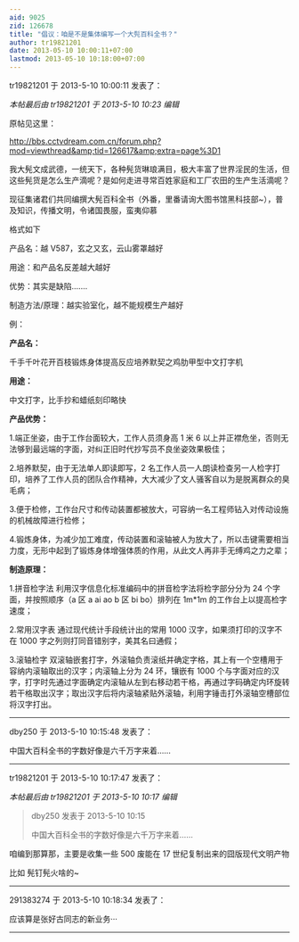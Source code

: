 ```yaml
---
aid: 9025
zid: 126678
title: "倡议：咱是不是集体编写一个大髡百科全书？"
author: tr19821201
date: 2013-05-10 10:00:11+07:00
lastmod: 2013-05-10 10:18:00+07:00
---
```


tr19821201 于 2013-5-10 10:00:11 发表了：

_本帖最后由 tr19821201 于 2013-5-10 10:23 编辑_

原帖见这里：

http://bbs.cctvdream.com.cn/forum.php?mod=viewthread&amp;tid=126617&amp;extra=page%3D1

我大髡文成武德，一统天下，各种髡货琳琅满目，极大丰富了世界淫民的生活，但这些髡货是怎么生产滴呢？是如何走进寻常百姓家庭和工厂农田的生产生活滴呢？

现征集诸君们共同编撰大髡百科全书（外番，里番请询大图书馆黑科技部~），普及知识，传播文明，令诸国畏服，蛮夷仰慕

格式如下

产品名：越 V587，玄之又玄，云山雾罩越好

用途：和产品名反差越大越好

优势：其实是缺陷.......

制造方法/原理：越实验室化，越不能规模生产越好

例：

**产品名：**

千手千叶花开百枝锻炼身体提高反应培养默契之鸡肋甲型中文打字机

**用途：**

中文打字，比手抄和蜡纸刻印略快

**产品优势：**

1.端正坐姿，由于工作台面较大，工作人员须身高 1 米 6 以上并正襟危坐，否则无法够到最远端的字面，对纠正旧时代抄写员不良坐姿效果极佳；

2.培养默契，由于无法单人即读即写，2 名工作人员一人朗读检查另一人检字打印，培养了工作人员的团队合作精神，大大减少了文人骚客自以为是脱离群众的臭毛病；

3.便于检修，工作台尺寸和传动装置都被放大，可容纳一名工程师钻入对传动设施的机械故障进行检修；

4.锻炼身体，为减少加工难度，传动装置和滚轴被人为放大了，所以击键需要相当力度，无形中起到了锻炼身体增强体质的作用，从此文人再非手无缚鸡之力之辈；

**制造原理：**

1.拼音检字法 利用汉字信息化标准编码中的拼音检字法将检字部分分为 24 个字面，并按照顺序（a 区 a ai ao b 区 bi bo）排列在 1m\*1m 的工作台上以提高检字速度；

2.常用汉字表 通过现代统计手段统计出的常用 1000 汉字，如果须打印的汉字不在 1000 字之列则打同音错别字，美其名曰通假；

3.滚轴检字 双滚轴嵌套打字，外滚轴负责滚纸并确定字格，其上有一个空槽用于容纳内滚轴取出的汉字；内滚轴上分为 24 环，镶嵌有 1000 个与字面对应的汉字，打字时先通过字面确定内滚轴从左到右移动若干格，再通过字码确定内环旋转若干格取出汉字；取出汉字后将内滚轴紧贴外滚轴，利用字锤击打外滚轴空槽部位将汉字打出。

---

dby250 于 2013-5-10 10:15:48 发表了：

中国大百科全书的字数好像是六千万字来着……

---

tr19821201 于 2013-5-10 10:17:47 发表了：

_本帖最后由 tr19821201 于 2013-5-10 10:17 编辑_

> dby250 发表于 2013-5-10 10:15
>
> 中国大百科全书的字数好像是六千万字来着……

咱编到那算那，主要是收集一些 500 废能在 17 世纪复制出来的囧版现代文明产物

比如 髡钉髡火啥的~

---

291383274 于 2013-5-10 10:18:34 发表了：

应该算是张好古同志的新业务···

---
